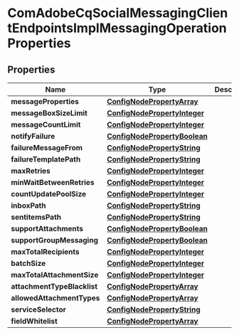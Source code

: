 
# ComAdobeCqSocialMessagingClientEndpointsImplMessagingOperationProperties

## Properties
Name | Type | Description | Notes
------------ | ------------- | ------------- | -------------
**messageProperties** | [**ConfigNodePropertyArray**](ConfigNodePropertyArray.md) |  |  [optional]
**messageBoxSizeLimit** | [**ConfigNodePropertyInteger**](ConfigNodePropertyInteger.md) |  |  [optional]
**messageCountLimit** | [**ConfigNodePropertyInteger**](ConfigNodePropertyInteger.md) |  |  [optional]
**notifyFailure** | [**ConfigNodePropertyBoolean**](ConfigNodePropertyBoolean.md) |  |  [optional]
**failureMessageFrom** | [**ConfigNodePropertyString**](ConfigNodePropertyString.md) |  |  [optional]
**failureTemplatePath** | [**ConfigNodePropertyString**](ConfigNodePropertyString.md) |  |  [optional]
**maxRetries** | [**ConfigNodePropertyInteger**](ConfigNodePropertyInteger.md) |  |  [optional]
**minWaitBetweenRetries** | [**ConfigNodePropertyInteger**](ConfigNodePropertyInteger.md) |  |  [optional]
**countUpdatePoolSize** | [**ConfigNodePropertyInteger**](ConfigNodePropertyInteger.md) |  |  [optional]
**inboxPath** | [**ConfigNodePropertyString**](ConfigNodePropertyString.md) |  |  [optional]
**sentitemsPath** | [**ConfigNodePropertyString**](ConfigNodePropertyString.md) |  |  [optional]
**supportAttachments** | [**ConfigNodePropertyBoolean**](ConfigNodePropertyBoolean.md) |  |  [optional]
**supportGroupMessaging** | [**ConfigNodePropertyBoolean**](ConfigNodePropertyBoolean.md) |  |  [optional]
**maxTotalRecipients** | [**ConfigNodePropertyInteger**](ConfigNodePropertyInteger.md) |  |  [optional]
**batchSize** | [**ConfigNodePropertyInteger**](ConfigNodePropertyInteger.md) |  |  [optional]
**maxTotalAttachmentSize** | [**ConfigNodePropertyInteger**](ConfigNodePropertyInteger.md) |  |  [optional]
**attachmentTypeBlacklist** | [**ConfigNodePropertyArray**](ConfigNodePropertyArray.md) |  |  [optional]
**allowedAttachmentTypes** | [**ConfigNodePropertyArray**](ConfigNodePropertyArray.md) |  |  [optional]
**serviceSelector** | [**ConfigNodePropertyString**](ConfigNodePropertyString.md) |  |  [optional]
**fieldWhitelist** | [**ConfigNodePropertyArray**](ConfigNodePropertyArray.md) |  |  [optional]



